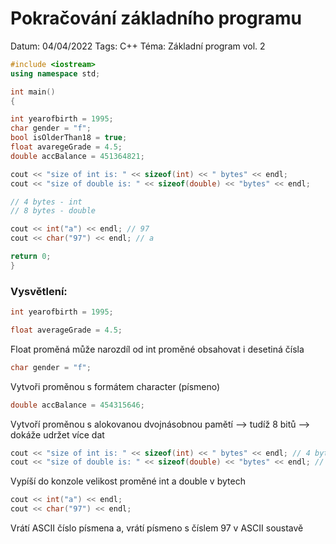 # Pokračování základního programu 

Datum: 04/04/2022 
Tags: C++ 
Téma: Základní program vol. 2 

```cpp 
#include <iostream> 
using namespace std; 

int main() 
{ 

int yearofbirth = 1995; 
char gender = "f"; 
bool isOlderThan18 = true; 
float avaregeGrade = 4.5; 
double accBalance = 451364821; 

cout << "size of int is: " << sizeof(int) << " bytes" << endl; 
cout << "size of double is: " << sizeof(double) << "bytes" << endl; 

// 4 bytes - int 
// 8 bytes - double 

cout << int("a") << endl; // 97 
cout << char("97") << endl; // a 

return 0; 
} 
``` 

### Vysvětlení: 

```cpp 
int yearofbirth = 1995; 

float averageGrade = 4.5; 
``` 

Float proměná může narozdíl od int proměné obsahovat i desetiná čísla 

```cpp 
char gender = "f"; 
``` 

Vytvoři proměnou s formátem character (písmeno) 

```cpp 
double accBalance = 454315646; 
``` 

Vytvoří proměnou s alokovanou dvojnásobnou pamětí —> tudíž 8 bitů —> dokáže udržet více dat 

```cpp 
cout << "size of int is: " << sizeof(int) << " bytes" << endl; // 4 bytes 
cout << "size of double is: " << sizeof(double) << "bytes" << endl; // 8 bytes 
``` 

Vypíší do konzole velikost proměné int a double v bytech 

```cpp 
cout << int("a") << endl; 
cout << char("97") << endl; 
``` 

Vrátí ASCII číslo písmena a, vrátí písmeno s číslem 97 v ASCII soustavě
